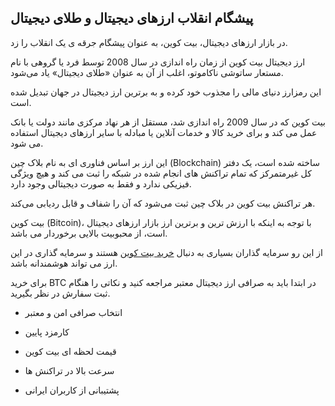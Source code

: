 

## پیشگام انقلاب ارزهای دیجیتال و طلای دیجیتال

در بازار ارزهای دیجیتال، بیت‌ کوین، به عنوان پیشگام جرقه‌ ی یک انقلاب را زد.

ارز دیجیتال بیت کوین از زمان راه اندازی در سال 2008 توسط فرد یا گروهی با نام مستعار ساتوشی ناکاموتو، اغلب از آن به عنوان «طلای دیجیتال» یاد می‌شود.

این رمزارز دنیای مالی را مجذوب خود کرده و به برترین ارز دیجیتال در جهان تبدیل شده است.

بیت‌ کوین که در سال 2009 راه‌ اندازی شد، مستقل از هر نهاد مرکزی مانند دولت یا بانک عمل می‌ کند و برای خرید کالا و خدمات آنلاین یا مبادله با سایر ارزهای دیجیتال استفاده می‌ شود.

این ارز بر اساس فناوری‌ ای به نام بلاک‌ چین (Blockchain) ساخته شده است، یک دفتر کل غیرمتمرکز که تمام تراکنش‌ های انجام‌ شده در شبکه را ثبت می‌ کند و هیچ ویژگی فیزیکی ندارد و فقط به صورت دیجیتالی وجود دارد.

هر تراکنش بیت‌ کوین در بلاک‌ چین ثبت می‌شود که آن را شفاف و قابل ردیابی می‌کند.

بیت کوین (Bitcoin)، با توجه به اینکه با ارزش ترین و برترین ارز بازار ارزهای دیجیتال است، از محبوبیت بالایی برخوردار می باشد.

از این رو سرمایه گذاران بسیاری به دنبال [خرید بیت کوین](https://ok-ex.io/buy-and-sell/BTC/) هستند و سرمایه گذاری در این ارز می تواند هوشمندانه باشد.

برای خرید BTC در ابتدا باید به صرافی ارز دیجیتال معتبر مراجعه کنید و نکاتی را هنگام ثبت سفارش در نظر بگیرید.

-   انتخاب صرافی امن و معتبر
    
-   کارمزد پایین
    
-   قیمت لحظه ای بیت کوین
    
-   سرعت بالا در تراکنش ها
    
-   پشتیبانی از کاربران ایرانی
